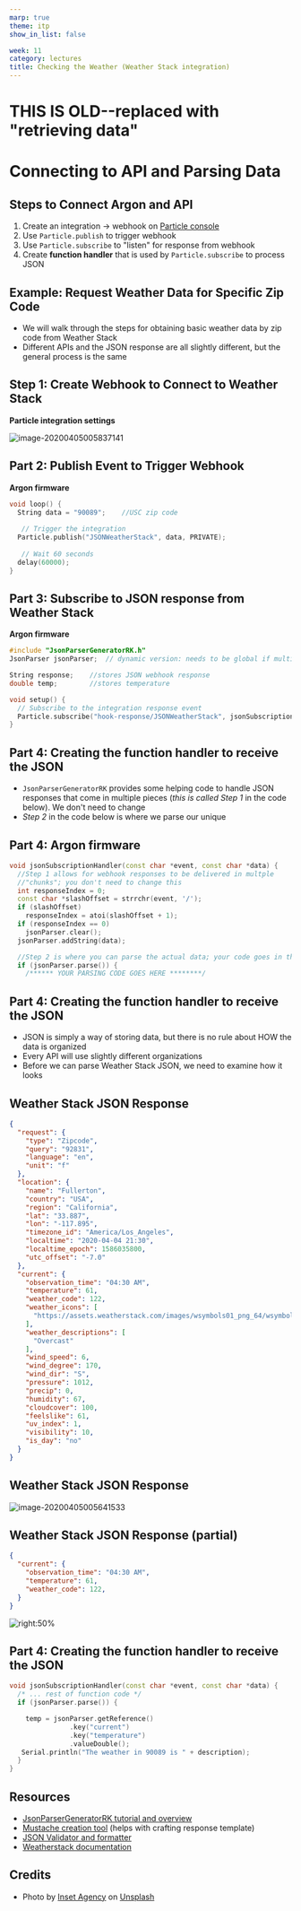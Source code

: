 ```yaml
---
marp: true
theme: itp
show_in_list: false

week: 11
category: lectures
title: Checking the Weather (Weather Stack integration)
---
```


<!-- headingDivider: 2 -->

# THIS IS OLD--replaced with "retrieving data"

# Connecting to API and Parsing Data

## Steps to Connect Argon and API

1. Create an integration -> webhook on [Particle console](https://console.particle.io/integrations) 
2. Use `Particle.publish` to trigger webhook
3. Use `Particle.subscribe` to "listen" for response from webhook
4. Create **function handler** that is used by `Particle.subscribe` to process JSON

## Example: Request Weather Data for Specific Zip Code

* We will walk through the steps for obtaining basic weather data by zip code from Weather Stack
* Different APIs and the JSON response are all slightly different, but the general process is the same

## Step 1: Create Webhook to Connect to Weather Stack

**Particle integration settings**

![image-20200405005837141](lecture_weatherstack_integration.assets/image-20200405005837141.png)

## Part 2: Publish Event to Trigger Webhook

**Argon firmware**

```c++
void loop() {
  String data = "90089";	//USC zip code
  
   // Trigger the integration
  Particle.publish("JSONWeatherStack", data, PRIVATE);
 
   // Wait 60 seconds
  delay(60000);
}

```

## Part 3: Subscribe to JSON response from Weather Stack

**Argon firmware**

```c++
#include "JsonParserGeneratorRK.h"
JsonParser jsonParser;  // dynamic version: needs to be global if multi-part responses will be sent

String response;	//stores JSON webhook response
double temp;		//stores temperature

void setup() {
  // Subscribe to the integration response event
  Particle.subscribe("hook-response/JSONWeatherStack", jsonSubscriptionHandler, MY_DEVICES);
}
```
## Part 4: Creating the function handler to receive the JSON

* `JsonParserGeneratorRK` provides some helping code to handle JSON responses that come in multiple pieces (*this is called Step 1* in the code below). We don't need to change
* *Step 2* in the code below is where we parse our unique 

## Part 4: Argon firmware

```c++
void jsonSubscriptionHandler(const char *event, const char *data) {
  //Step 1 allows for webhook responses to be delivered in multple 
  //"chunks"; you don't need to change this
  int responseIndex = 0;
  const char *slashOffset = strrchr(event, '/');
  if (slashOffset)
    responseIndex = atoi(slashOffset + 1);
  if (responseIndex == 0)
    jsonParser.clear();
  jsonParser.addString(data);

  //Step 2 is where you can parse the actual data; your code goes in the IF
  if (jsonParser.parse()) {
  	/****** YOUR PARSING CODE GOES HERE ********/
```

## Part 4: Creating the function handler to receive the JSON

* JSON is simply a way of storing data, but there is no rule about HOW the data is organized
* Every API will use slightly different organizations
* Before we can parse Weather Stack JSON, we need to examine how it looks

## Weather Stack JSON Response

```json
{
  "request": {
    "type": "Zipcode",
    "query": "92831",
    "language": "en",
    "unit": "f"
  },
  "location": {
    "name": "Fullerton",
    "country": "USA",
    "region": "California",
    "lat": "33.887",
    "lon": "-117.895",
    "timezone_id": "America/Los_Angeles",
    "localtime": "2020-04-04 21:30",
    "localtime_epoch": 1586035800,
    "utc_offset": "-7.0"
  },
  "current": {
    "observation_time": "04:30 AM",
    "temperature": 61,
    "weather_code": 122,
    "weather_icons": [
      "https://assets.weatherstack.com/images/wsymbols01_png_64/wsymbol_0004_black_low_cloud.png"
    ],
    "weather_descriptions": [
      "Overcast"
    ],
    "wind_speed": 6,
    "wind_degree": 170,
    "wind_dir": "S",
    "pressure": 1012,
    "precip": 0,
    "humidity": 67,
    "cloudcover": 100,
    "feelslike": 61,
    "uv_index": 1,
    "visibility": 10,
    "is_day": "no"
  }
}
```
## Weather Stack JSON Response

![image-20200405005641533](lecture_weatherstack_integration.assets/image-20200405005641533.png)

## Weather Stack JSON Response (partial)
```json
{
  "current": {
    "observation_time": "04:30 AM",
    "temperature": 61,
    "weather_code": 122,
  }
}
```
![right:50%](lecture_weatherstack_integration.assets/image-20200405005641533_temperature.png)

## Part 4: Creating the function handler to receive the JSON

```c++
void jsonSubscriptionHandler(const char *event, const char *data) {
  /* ... rest of function code */
  if (jsonParser.parse()) {

    temp = jsonParser.getReference()
               .key("current")
               .key("temperature")
               .valueDouble();
   Serial.println("The weather in 90089 is " + description);
  }
}
```



## Resources

* [JsonParserGeneratorRK tutorial and overview](https://github.com/rickkas7/JsonParserGeneratorRK)
* [Mustache creation tool](http://rickkas7.github.io/mustache/) (helps with crafting response template)
* [JSON Validator and formatter](https://jsonformatter.org/) 
* [Weatherstack documentation](https://weatherstack.com/documentation)

## Credits

* Photo by [Inset Agency](https://unsplash.com/@inset_agency?utm_source=unsplash&utm_medium=referral&utm_content=creditCopyText) on [Unsplash](https://unsplash.com/s/photos/rain-umbrella?utm_source=unsplash&utm_medium=referral&utm_content=creditCopyText)



<!--Alternate weather integration service
http://303.itpwebdev.com/~molld/assignment6/list.html
http://303.itpwebdev.com/~molld/assignment6/main.js
 -->